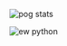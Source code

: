 ![pog stats](https://github-readme-stats.vercel.app/api?username=Fish-Sticks&show_icons=true&count_private=true&theme=tokyonight&custom_title=HEADHUNTER+IS+WINNING)

![ew python](https://github-readme-stats.vercel.app/api/top-langs/?username=Fish-Sticks&layout=compact&theme=tokyonight&count_private=true&show_icons=true)
